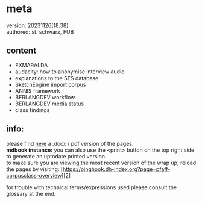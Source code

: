 # meta
version: 20231126(18.38)  
authored: st. schwarz, FUB   

## content
- EXMARALDA
- audacity: how to anonymise interview audio
- explanations to the SES database
- SketchEngine import corpus
- ANNIS framework
- BERLANGDEV workflow
- BERLANGDEV media status
- class findings

## info:
please find [here][1] a .docx / pdf version of the pages.  
**mdbook instance:** you can also use the \<print\> button on the top right side to generate an uptodate printed version.  
to make sure you are viewing the most recent version of the wrap up, reload the pages by visiting: [https://pinghook.dh-index.org?page=pfaff-corpusclass-overview][2]  

for trouble with technical terms/expressions used please consult the glossary at the end.

[1]:	https://box.fu-berlin.de/s/Hr7Fad5bTjSmtKT
[2]:	https://pinghook.dh-index.org?page=pfaff-corpusclass-overview